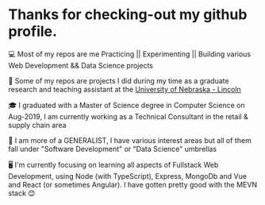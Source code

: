 # Thanks for checking-out my github profile.

💻 Most of my repos are me Practicing || Experimenting || Building various Web Development && Data Science projects

🏫 Some of my repos are projects I did during my time as a graduate research and teaching assistant at the [University of Nebraska - Lincoln](https://www.unl.edu/)

🎓 I graduated with a Master of Science degree in Computer Science on Aug-2019, I am currently working as a Technical Consultant in the retail & supply chain area

🤖 I am more of a GENERALIST, I have various interest areas but all of them fall under "Software Development" or "Data Science" umbrellas

🖥️ I'm currently focusing on learning all aspects of Fullstack Web Development, using Node (with TypeScript), Express, MongoDb and Vue and React (or sometimes Angular). I have gotten pretty good with the MEVN stack 😊
